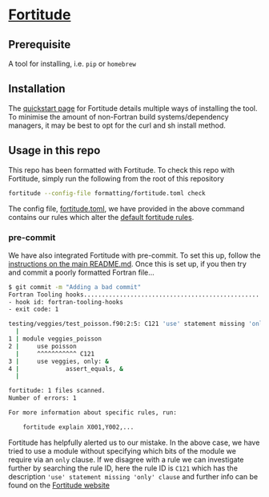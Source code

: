 # [Fortitude](https://fortitude.readthedocs.io/en/stable/)

## Prerequisite

A tool for installing, i.e. `pip` or `homebrew`

## Installation

The [quickstart page](https://fortitude.readthedocs.io/en/stable/#quickstart) for Fortitude details multiple ways of installing the tool.
To minimise the amount of non-Fortran build systems/dependency managers, it may be best to opt for the curl and sh install method.

## Usage in this repo

This repo has been formatted with Fortitude. To check this repo with Fortitude, simply run the following from the root of this repository

```sh
fortitude --config-file formatting/fortitude.toml check
```

The config file, [fortitude.toml](./fortitude.toml), we have provided in the above command contains our rules which alter the [default fortitude rules](https://fortitude.readthedocs.io/en/stable/rules/).

### pre-commit

We have also integrated Fortitude with pre-commit. To set this up, follow the [instructions on the main README.md](../README.md#pre-commit).
Once this is set up, if you then try and commit a poorly formatted Fortran file...

```sh
$ git commit -m "Adding a bad commit"       
Fortran Tooling hooks....................................................Failed
- hook id: fortran-tooling-hooks
- exit code: 1

testing/veggies/test_poisson.f90:2:5: C121 'use' statement missing 'only' clause
  |
1 | module veggies_poisson
2 |     use poisson
  |     ^^^^^^^^^^^ C121
3 |     use veggies, only: &
4 |             assert_equals, &
  |

fortitude: 1 files scanned.
Number of errors: 1

For more information about specific rules, run:

    fortitude explain X001,Y002,...
```

Fortitude has helpfully alerted us to our mistake. In the above case, we have tried to use a module without specifying which bits of
the module we require via an `only` clause. If we disagree with a rule we can investigate further by searching the rule ID, here the
rule ID is `C121` which has the description `'use' statement missing 'only' clause` and further info can be found on the
[Fortitude website](https://fortitude.readthedocs.io/en/stable/rules/use-all/)  
